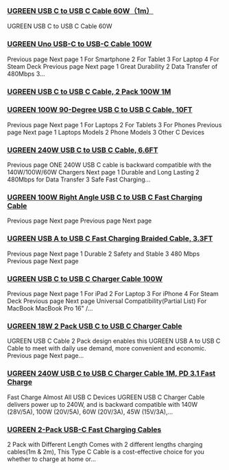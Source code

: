 ### [UGREEN USB C to USB C Cable 60W（1m）](https://eu.ugreen.com/products/ugreen-usb-c-to-usb-c-cable-60w-tuttoa) ###

UGREEN USB C to USB C Cable 60W

### [UGREEN Uno USB-C to USB-C Cable 100W](https://eu.ugreen.com/products/ugreen-uno-usb-c-cable-100w) ###

Previous page Next page 1 For Smartphone 2 For Tablet 3 For Laptop 4 For Steam Deck Previous page Next page 1 Great Durability 2 Data Transfer of 480Mbps 3...

### [UGREEN USB C to USB C Cable, 2 Pack 100W 1M](https://eu.ugreen.com/products/15176p) ###

### [UGREEN 100W 90-Degree USB C to USB C Cable, 10FT](https://eu.ugreen.com/products/ugreen-100w-usb-c-cable-iphone-macbook) ###

 Previous page Next page 1 For Laptops 2 For Tablets 3 For Phones Previous page Next page 1 Laptops Models 2 Phone Models 3 Other C Devices

### [UGREEN 240W USB C to USB C Cable, 6.6FT](https://eu.ugreen.com/products/ugreen-240w-usb-c-cable) ###

Previous page ONE 240W USB C cable is backward compatible with the 140W/100W/60W Chargers Next page 1 Durable and Long Lasting 2 480Mbps for Data Transfer 3 Safe Fast Charging...

### [UGREEN 100W Right Angle USB C to USB C Fast Charging Cable](https://eu.ugreen.com/products/ugreen-100w-right-angle-usb-c-fast-charging-cable) ###

 Previous page Next page Previous page Next page

### [UGREEN USB A to USB C Fast Charging Braided Cable, 3.3FT](https://eu.ugreen.com/products/ugreen-100w-right-angle-type-c-cable) ###

 Previous page Next page 1 Durable 2 Safety and Stable 3 480 Mbps Previous page Next page

### [UGREEN USB C to USB C Charger Cable 100W](https://eu.ugreen.com/products/ugreen-usb-c-cable-100w) ###

Previous page Next page 1 For iPad 2 For Laptop 3 For iPhone 4 For Steam Deck Previous page Next page Universal Compatibility(Partial List) For MacBook MacBook Pro 16" /...

### [UGREEN 18W 2 Pack USB C to USB C Charger Cable](https://eu.ugreen.com/products/ugreen-18w-2-pack-usb-c-to-usb-c-charger-cable) ###

UGREEN USB C Cable 2 Pack design enables this UGREEN USB A to USB C Cable to meet with daily use demand, more convenient and economic. Previous page Next page...

### [UGREEN 240W USB C to USB C Charger Cable 1M, PD 3.1 Fast Charge](https://eu.ugreen.com/products/ugreen-240w-usb-c-to-usb-c-charger-cable) ###

Fast Charge Almost All USB C Devices UGREEN USB C Charger Cable delivers power up to 240W, and is backward compatible with 140W (28V/5A), 100W (20V/5A), 60W (20V/3A), 45W (15V/3A),...

### [UGREEN 2-Pack USB-C Fast Charging Cables](https://eu.ugreen.com/products/ugreen-usb-c-fast-charging-cables) ###

2 Pack with Different Length Comes with 2 different lengths charging cables(1m & 2m), This Type C Cable is a cost-effective choice for you whether to charge at home or...
